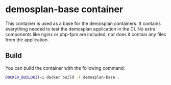 # demosplan-base container

This container is used as a base for the demosplan containers. It contains everything
needed to test the demosplan application in the CI. No extra components like
nginx or php-fpm are included, nor does it contain any files from the application.

## Build
You can build the container with the following command:
```bash
DOCKER_BUILDKIT=1 docker build -t demosplan-base .
```

